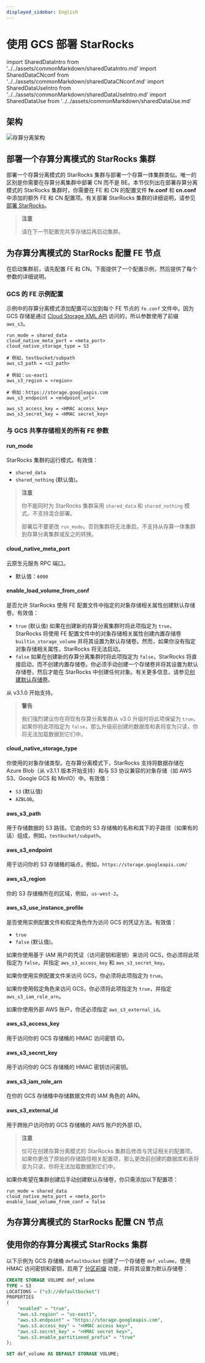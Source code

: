 ```yaml
---
displayed_sidebar: English
---
```


# 使用 GCS 部署 StarRocks

import SharedDataIntro from '../../assets/commonMarkdown/sharedDataIntro.md'
import SharedDataCNconf from '../../assets/commonMarkdown/sharedDataCNconf.md'
import SharedDataUseIntro from '../../assets/commonMarkdown/sharedDataUseIntro.md'
import SharedDataUse from '../../assets/commonMarkdown/sharedDataUse.md'

<SharedDataIntro />

## 架构

![存算分离架构](../../assets/share_data_arch.png)

## 部署一个存算分离模式的 StarRocks 集群

部署一个存算分离模式的 StarRocks 集群与部署一个存算一体集群类似。唯一的区别是你需要在存算分离集群中部署 CN 而不是 BE。本节仅列出在部署存算分离模式的 StarRocks 集群时，你需要在 FE 和 CN 的配置文件 **fe.conf** 和 **cn.conf** 中添加的额外 FE 和 CN 配置项。有关部署 StarRocks 集群的详细说明，请参见[部署 StarRocks](../../deployment/deploy_manually.md)。

> **注意**
>
> 请在下一节配置完共享存储后再启动集群。

## 为存算分离模式的 StarRocks 配置 FE 节点

在启动集群前，请先配置 FE 和 CN。下面提供了一个配置示例，然后提供了每个参数的详细说明。

### GCS 的 FE 示例配置

示例中的存算分离模式添加配置可以加到每个 FE 节点的 `fe.conf` 文件中。因为 GCS 存储是通过 [Cloud Storage XML API](https://cloud.google.com/storage/docs/xml-api/overview) 访问的，所以参数使用了前缀 `aws_s3`。

  ```Properties
  run_mode = shared_data
  cloud_native_meta_port = <meta_port>
  cloud_native_storage_type = S3

  # 例如，testbucket/subpath
  aws_s3_path = <s3_path>

  # 例如：us-east1
  aws_s3_region = <region>

  # 例如：https://storage.googleapis.com
  aws_s3_endpoint = <endpoint_url>

  aws_s3_access_key = <HMAC access_key>
  aws_s3_secret_key = <HMAC secret_key>
  ```

### 与 GCS 共享存储相关的所有 FE 参数

#### run_mode

StarRocks 集群的运行模式。有效值：

- `shared_data`
- `shared_nothing` (默认值)。

> **注意**
>
> 你不能同时为 StarRocks 集群采用 `shared_data` 和 `shared_nothing` 模式。不支持混合部署。
>
> 部署后不要更改 `run_mode`，否则集群将无法重启。不支持从存算一体集群到存算分离集群或反之的转换。

#### cloud_native_meta_port

云原生元服务 RPC 端口。

- 默认值：`6090`

#### enable_load_volume_from_conf

是否允许 StarRocks 使用 FE 配置文件中指定的对象存储相关属性创建默认存储卷。有效值：

- `true` (默认值) 如果在创建新的存算分离集群时将此项指定为 `true`，StarRocks 将使用 FE 配置文件中的对象存储相关属性创建内置存储卷 `builtin_storage_volume` 并将其设置为默认存储卷。然而，如果你没有指定对象存储相关属性，StarRocks 将无法启动。
- `false` 如果在创建新的存算分离集群时将此项指定为 `false`，StarRocks 将直接启动，而不创建内置存储卷。你必须手动创建一个存储卷并将其设置为默认存储卷，然后才能在 StarRocks 中创建任何对象。有关更多信息，请参见[创建默认存储卷](#use-your-shared-data-starrocks-cluster)。

从 v3.1.0 开始支持。

> **警告**
>
> 我们强烈建议你在将现有存算分离集群从 v3.0 升级时将此项保留为 `true`。如果你将此项指定为 `false`，那么升级前创建的数据库和表将变为只读，你将无法加载数据到它们中。

#### cloud_native_storage_type

你使用的对象存储类型。在存算分离模式下，StarRocks 支持将数据存储在 Azure Blob（从 v3.1.1 版本开始支持）和与 S3 协议兼容的对象存储（如 AWS S3、Google GCS 和 MinIO）中。有效值：

- `S3` (默认值)
- `AZBLOB`。

#### aws_s3_path

用于存储数据的 S3 路径。它由你的 S3 存储桶的名称和其下的子路径（如果有的话）组成，例如，`testbucket/subpath`。

#### aws_s3_endpoint

用于访问你的 S3 存储桶的端点，例如，`https://storage.googleapis.com/`

#### aws_s3_region

你的 S3 存储桶所在的区域，例如，`us-west-2`。

#### aws_s3_use_instance_profile

是否使用实例配置文件和假定角色作为访问 GCS 的凭证方法。有效值：

- `true`
- `false` (默认值)。

如果你使用基于 IAM 用户的凭证（访问密钥和密钥）来访问 GCS，你必须将此项指定为 `false`，并指定 `aws_s3_access_key` 和 `aws_s3_secret_key`。

如果你使用实例配置文件来访问 GCS，你必须将此项指定为 `true`。

如果你使用假定角色来访问 GCS，你必须将此项指定为 `true`，并指定 `aws_s3_iam_role_arn`。

如果你使用外部 AWS 账户，你还必须指定 `aws_s3_external_id`。

#### aws_s3_access_key

用于访问你的 GCS 存储桶的 HMAC 访问密钥 ID。

#### aws_s3_secret_key

用于访问你的 GCS 存储桶的 HMAC 密钥访问密钥。

#### aws_s3_iam_role_arn

在你的 GCS 存储桶中存储数据文件的 IAM 角色的 ARN。

#### aws_s3_external_id

用于跨账户访问你的 GCS 存储桶的 AWS 账户的外部 ID。

> **注意**
>
> 仅可在创建存算分离模式的 StarRocks 集群后修改与凭证相关的配置项。如果你更改了原始的存储路径相关配置项，那么更改前创建的数据库和表将变为只读，你将无法加载数据到它们中。

如果你希望在集群创建后手动创建默认存储卷，你只需添加以下配置项：

```Properties
run_mode = shared_data
cloud_native_meta_port = <meta_port>
enable_load_volume_from_conf = false
```

## 为存算分离模式的 StarRocks 配置 CN 节点

<SharedDataCNconf />

## 使用你的存算分离模式 StarRocks 集群

<SharedDataUseIntro />

以下示例为 GCS 存储桶 `defaultbucket` 创建了一个存储卷 `def_volume`，使用 HMAC 访问密钥和密钥，启用了 [分区前缀](../../sql-reference/sql-statements/Administration/CREATE_STORAGE_VOLUME.md#partitioned-prefix) 功能，并将其设置为默认存储卷：

```SQL
CREATE STORAGE VOLUME def_volume
TYPE = S3
LOCATIONS = ("s3://defaultbucket")
PROPERTIES
(
    "enabled" = "true",
    "aws.s3.region" = "us-east1",
    "aws.s3.endpoint" = "https://storage.googleapis.com",
    "aws.s3.access_key" = "<HMAC access key>",
    "aws.s3.secret_key" = "<HMAC secret key>",
    "aws.s3.enable_partitioned_prefix" = "true"
);

SET def_volume AS DEFAULT STORAGE VOLUME;
```

<SharedDataUse />